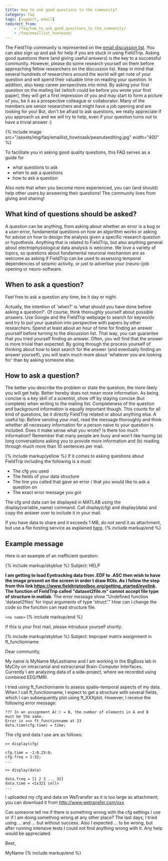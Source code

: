 ```yaml
---
title: How to ask good questions to the community?
category: faq
tags: [support, email]
redirect_from:
    - /faq/how_to_ask_good_questions_to_the_community/
    - /faq/emaillist_howtoask/
---
```


The FieldTrip community is represented on the [email discussion list](/discussion_list). You can also sign up and ask for help if you are stuck in using FieldTrip. Asking good questions there (and giving useful answers) is the key to a successful community. However, please do some research yourself on them before approaching fellow researchers on the discussion list. Keep in mind that several hundreds of researchers around the world will get note of your question and will spend their valuable time on reading your question. In addition, also keep career perspectives into mind. By asking your first question on the mailing list (which could be before you wrote your first paper), they will get a first impression of you and may start to form a picture of you, be it as a prospective colleague or collaborator. Many of the members are senior researchers and might have a job opening and are looking for you! But, don't be afraid to ask questions, we really appreciate if you approach us and we will try to help, even if your question turns out to have a trivial answer :)

{% include image src="/assets/img/faq/emaillist_howtoask/peanutsediting.jpg" width="400" %}

To facilitate you in asking good quality questions, this FAQ serves as a guide for

- what questions to ask
- when to ask a questions
- how to ask a question

Also note that when you become more experienced, you can (and should) help other users by answering their questions! The community lives from giving and sharing!

## What kind of questions should be asked?

A question can be anything, from asking about whether an error is a bug or a user-error, fundamental questions on how an algorithm works or asking for advise on how to design the analysis given a specific research question or hypothesis. Anything that is related to FieldTrip, but also anything general about electrophysiological data analysis is welcome. We love a variety of topics, so questions about fundamental neuronal mechanism are as welcome as asking if FieldTrip can be used to assessing temporal dependencies of seismic activity, or just to advertise your (neuro-)job opening or neuro-software.

## When to ask a question?

Feel free to ask a question any time, be it day or night.

Actually, the intention of 'when?' is 'what should you have done before asking a question?'. Of course, think thoroughly yourself about possible answers. Use Google and the FieldTrip webpage to search for keywords and try to put your question into perspective with papers by other researchers. Spend at least about an hour of time for finding an answer yourself before turning to the discussion list. That way, you can guarantee that you tried yourself finding an answer. Often, you will find that the answer is more trivial than expected. By going through the process yourself of thinking about how to best search for the answer (and eventually finding an answer yourself), you will learn much more about 'whatever you are looking for' than by asking someone else.

## How to ask a question?

The better you describe the problem or state the question, the more likely you will get help. Better hereby does not mean more information. As being concise is a key skill of a scientist, show off by staying concise (but complete) when writing to the mailing list. Completeness of the question and background information is equally important though. This counts for all kind of questions, be it directly FieldTrip related or about anything else. A useful tip: Before sending your mail, read the message thoroughly and think whether all necessary information for a person naive to your question is included. Does it make sense what you wrote? Is there too much information? Remember that many people are busy and won't like having (a) long conversations asking you to provide more information and (b) reading through much more than 10 sentences per mail.

{% include markup/yellow %}
If it comes to asking questions about FieldTrip including the following is a must:

- The cfg you used
- The fields of your data structure
- The line you called that gave an error / that you would like to ask a question on
- The exact error message you got

The cfg and data can be displayed in MATLAB using the display(variable_name) command. Call display(cfg) and display(data) and copy the answer over to include it in your mail.

If you have data to share and it exceeds 1 MB, do not send it as attachment, but use a file hosting service as explained [here](/faq/organization/datasharing).
{% include markup/end %}

## Example message

Here is an example of an inefficient question:

{% include markup/skyblue %}
Subject: HELP

**I am getting to load Eyetracking data from .EDF to .ASC then wish to have the image present on the screen in order t draw ROIs. As I follow the step from this link https://www.fieldtriptoolbox.org/getting_started/eyelink. The function of FieldTrip called "dataset2file.m" cannot accept file type of structure in matlab**. The error message show "Undefined function 'dataset2files' for input arguments of type 'struct'." How can I change the code so the function can read structure file.

`<no name>`
{% include markup/end %}

If this is your first mail, please introduce yourself shortly.

{% include markup/skyblue %}
Subject: Improper matrix assignment in ft_functionname

Dear community,

My name is MyName MyLastname and I am working in the BigBoss lab in MyCity on intracranial and extracranial Brain-Computer Interfaces. Currently I am analyzing data of a side-project, where we recorded using combined EEG/fMRI.

I tried using ft_functionname to assess spatio-temporal aspects of my data. When I call ft_functionname, I expect to get a structure with several fields, which I can subsequently plot using ft_XXXplot. However, I receive the following error message:

    ??? In an assignment A(:) = B, the number of elements in A and B
    must be the same.
    Error in ==> ft_functionname at 23
    data.time(cfg.time) = time;

The cfg and data I use are as follows:

    >> display(cfg)

    cfg.time = -1:0.25:0;
    cfg.freq = 1:32;
    ...

    >> display(data)

    data.freq = [1 2 3 ... 32]
    data.time = <1x321 cell>
    ...

I uploaded my cfg and data on WeTransfer as it is too large as attachment; you can download it from <http://www.wetransfer.com/xxx>.

Can someone tell me if there is something wrong with the cfg settings I use or if I am doing something wrong at any other place? The last days, I tried using ... and ... but without success. Also I expected ... to be wrong, but after running intensive tests I could not find anything wrong with it. Any help would be appreciated.

Best,

MyName
{% include markup/end %}

